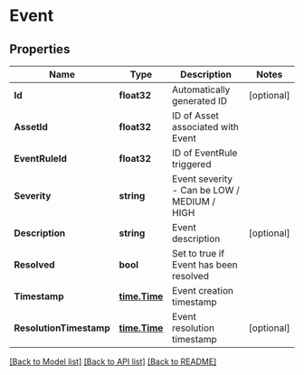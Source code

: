 # Event

## Properties

Name | Type | Description | Notes
------------ | ------------- | ------------- | -------------
**Id** | **float32** | Automatically generated ID | [optional] 
**AssetId** | **float32** | ID of Asset associated with Event | 
**EventRuleId** | **float32** | ID of EventRule triggered | 
**Severity** | **string** | Event severity - Can be  LOW / MEDIUM / HIGH | 
**Description** | **string** | Event description | [optional] 
**Resolved** | **bool** | Set to true if Event has been resolved | 
**Timestamp** | [**time.Time**](time.Time.md) | Event creation timestamp | 
**ResolutionTimestamp** | [**time.Time**](time.Time.md) | Event resolution timestamp | [optional] 

[[Back to Model list]](../README.md#documentation-for-models) [[Back to API list]](../README.md#documentation-for-api-endpoints) [[Back to README]](../README.md)


